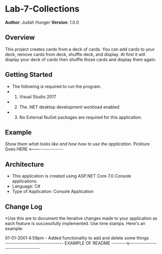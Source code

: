 # Lab-7-Collections
**Author**: Judah Hunger
**Version**: 1.0.0 

## Overview
This project creates cards from a deck of cards. You can add cards to your deck, remove cards from deck, shuffle deck, and display. At first it will display your deck of cards then shuffle those cards and display them again.

## Getting Started
- The following is required to run the program.
- 1. Visual Studio 2017 
- 2. The .NET desktop development workload enabled
- 3. No External NuGet packages are required for this application. 

## Example
*Show them what looks like and how how to use the application.* Pickture Goes HERE <---------------

## Architecture
- This application is created using ASP.NET Core 7.0 Console applicaitons. 
- Language: C# 
- Type of Applicaiton: Console Application 

## Change Log
*Use this are to document the iterative changes made to your application as each feature is successfully implemented. Use time stamps. Here's an example:

01-01-2001 4:59pm - Added functionality to add and delete some things <br />
------------------------------ EXAMPLE OF README --------s-------------------------------- <br>
